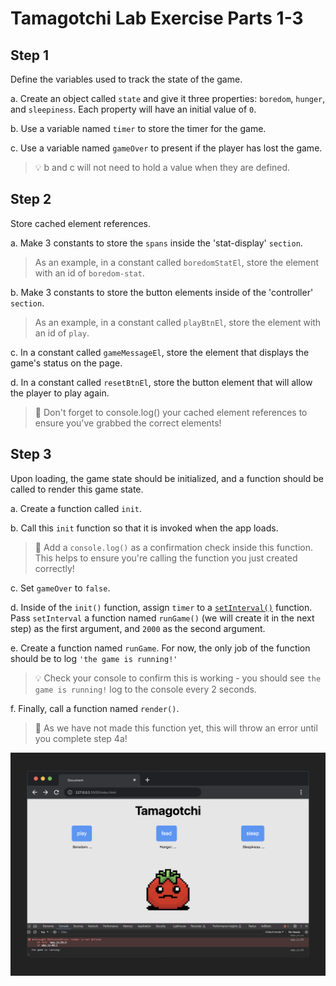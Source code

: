 <h1>
  <span class="headline">Tamagotchi Lab</span>
  <span class="subhead">Exercise Parts 1-3</span>
</h1>

## Step 1

Define the variables used to track the state of the game.

a. Create an object called `state` and give it three properties: `boredom`, `hunger`, and `sleepiness`. Each property will have an initial value of `0`.

b. Use a variable named `timer` to store the timer for the game.

c. Use a variable named `gameOver` to present if the player has lost the game.

> 💡 b and c will not need to hold a value when they are defined.

## Step 2

Store cached element references.

a. Make 3 constants to store the `spans` inside the 'stat-display' `section`.

> As an example, in a constant called `boredomStatEl`, store the element with an id of `boredom-stat`.

b. Make 3 constants to store the button elements inside of the 'controller' `section`.

> As an example, in a constant called `playBtnEl`, store the element with an id of `play`.

c. In a constant called `gameMessageEl`, store the element that displays the game's status on the page.

d. In a constant called `resetBtnEl`, store the button element that will allow the player to play again.

> 🚨 Don't forget to console.log() your cached element references to ensure you've grabbed the correct elements!

## Step 3

Upon loading, the game state should be initialized, and a function should be called to render this game state.

a. Create a function called `init`.

b. Call this `init` function so that it is invoked when the app loads.

> 🚨 Add a `console.log()` as a confirmation check inside this function. This helps to ensure you're calling the function you just created correctly!

c. Set `gameOver` to `false`.

d. Inside of the `init()` function, assign `timer` to a [`setInterval()`](https://developer.mozilla.org/en-US/docs/Web/API/setInterval) function. Pass `setInterval` a function named `runGame()` (we will create it in the next step) as the first argument, and `2000` as the second argument.

e. Create a function named `runGame`. For now, the only job of the function should be to log `'the game is running!'`

> 💡 Check your console to confirm this is working - you should see `the game is running!` log to the console every 2 seconds.

f. Finally, call a function named `render()`.

> 🚨 As we have not made this function yet, this will throw an error until you complete step 4a!

![Game Running](./assets/tamagotchi-app-one.png)
